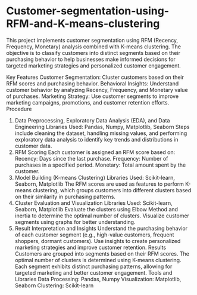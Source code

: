 # Customer-segmentation-using-RFM-and-K-means-clustering

This project implements customer segmentation using RFM (Recency, Frequency, Monetary) analysis combined with K-means clustering. The objective is to classify customers into distinct segments based on their purchasing behavior to help businesses make informed decisions for targeted marketing strategies and personalized customer engagement.

Key Features
Customer Segmentation: Cluster customers based on their RFM scores and purchasing behavior.
Behavioral Insights: Understand customer behavior by analyzing Recency, Frequency, and Monetary value of purchases.
Marketing Strategy: Use customer segments to improve marketing campaigns, promotions, and customer retention efforts.
Procedure
1. Data Preprocessing, Exploratory Data Analysis (EDA), and Data Engineering
Libraries Used: Pandas, Numpy, Matplotlib, Seaborn
Steps include cleaning the dataset, handling missing values, and performing exploratory data analysis to identify key trends and distributions in customer data.
2. RFM Scoring
Each customer is assigned an RFM score based on:
Recency: Days since the last purchase.
Frequency: Number of purchases in a specified period.
Monetary: Total amount spent by the customer.
3. Model Building (K-means Clustering)
Libraries Used: Scikit-learn, Seaborn, Matplotlib
The RFM scores are used as features to perform K-means clustering, which groups customers into different clusters based on their similarity in purchasing patterns.
4. Cluster Evaluation and Visualization
Libraries Used: Scikit-learn, Seaborn, Matplotlib
Evaluate the clusters using Elbow Method and inertia to determine the optimal number of clusters. Visualize customer segments using graphs for better understanding.
5. Result Interpretation and Insights
Understand the purchasing behavior of each customer segment (e.g., high-value customers, frequent shoppers, dormant customers).
Use insights to create personalized marketing strategies and improve customer retention.
Results
Customers are grouped into segments based on their RFM scores.
The optimal number of clusters is determined using K-means clustering.
Each segment exhibits distinct purchasing patterns, allowing for targeted marketing and better customer engagement.
Tools and Libraries
Data Processing: Pandas, Numpy
Visualization: Matplotlib, Seaborn
Clustering: Scikit-learn
